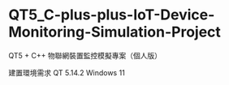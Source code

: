 # QT5_C-plus-plus-IoT-Device-Monitoring-Simulation-Project
QT5 + C++ 物聯網裝置監控模擬專案（個人版）

建置環境需求
QT 5.14.2
Windows 11

